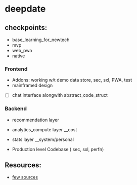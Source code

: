 # deepdate

## checkpoints:

- base_learning_for_newtech
- mvp 
- web_pwa
- native


<!-- TODO'S
25-_D'S

1. Tech evaluation_timeframed: Frontend _backend? init required
mvp ==> react - node

Find blockages___ napkin math

Production ==> 
react - GO
database: sql + cassandra ( utility based ) 
recommendation algo_stats_backend: go

-->

### Frontend
- Addons: working w/t demo data store, sec, sxl, PWA, test
- mainframed design

- [ ] chat interface alongwith abstract_code_struct

### Backend 
<!-- cloud intgzxn ? -->

-  recommendation layer
-  analytics_compute layer __cost
-  stats layer __system/personal

- Production level Codebase ( sec, sxl, perfn)


## Resources:
- [few sources](https://github.com/thevinayysharma/100DaysOfSystemDesign)

